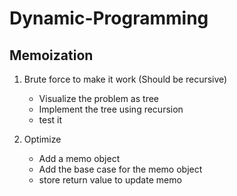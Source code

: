 # Dynamic-Programming
## Memoization

1. Brute force to make it work (Should be recursive)
    - Visualize the problem as tree
    - Implement the tree using recursion
    - test it

2. Optimize
    - Add a memo object
    - Add the base case for the memo object
    - store return value to update memo

